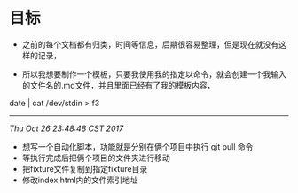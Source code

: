 # 目标

- 之前的每个文档都有归类，时间等信息，后期很容易整理，但是现在就没有这样的记录，

- 所以我想要制作一个模板，只要我使用我的指定以命令，就会创建一个我输入的文件名的.md文件，并且里面已经有了我的模板内容，

date | cat /dev/stdin > f3

---
*Thu Oct 26 23:48:48 CST 2017*
- 想写一个自动化脚本，功能就是分别在俩个项目中执行 git pull 命令
- 等执行完成后把俩个项目的文件夹进行移动
- 把fixture文件复制到指定fixture目录
- 修改index.html内的文件索引地址
